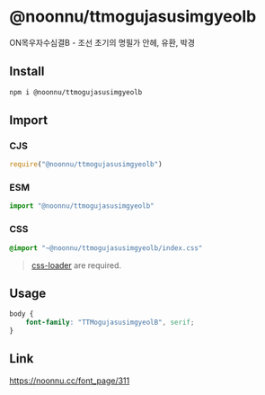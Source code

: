 # @noonnu/ttmogujasusimgyeolb
ON목우자수심결B - 조선 초기의 명필가 안헤, 유환, 박경

## Install
```sh
npm i @noonnu/ttmogujasusimgyeolb
```
## Import
### CJS
```js
require("@noonnu/ttmogujasusimgyeolb")
```
### ESM
```js
import "@noonnu/ttmogujasusimgyeolb"
```
### CSS 
```css
@import "~@noonnu/ttmogujasusimgyeolb/index.css"
```
> [css-loader](https://github.com/webpack-contrib/css-loader) are required.

## Usage
```css
body {
    font-family: "TTMogujasusimgyeolB", serif;
}
```

## Link
https://noonnu.cc/font_page/311